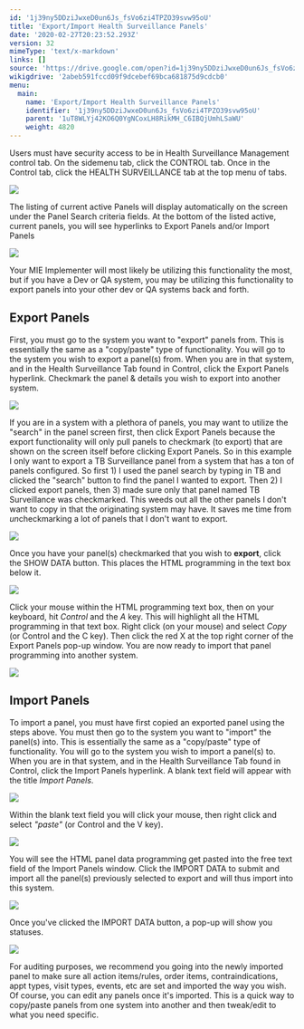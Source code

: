 ```yaml
---
id: '1j39ny5DDziJwxeD0un6Js_fsVo6zi4TPZO39svw95oU'
title: 'Export/Import Health Surveillance Panels'
date: '2020-02-27T20:23:52.293Z'
version: 32
mimeType: 'text/x-markdown'
links: []
source: 'https://drive.google.com/open?id=1j39ny5DDziJwxeD0un6Js_fsVo6zi4TPZO39svw95oU'
wikigdrive: '2abeb591fccd09f9dcebef69bca681875d9cdcb0'
menu:
  main:
    name: 'Export/Import Health Surveillance Panels'
    identifier: '1j39ny5DDziJwxeD0un6Js_fsVo6zi4TPZO39svw95oU'
    parent: '1uT8WLYj42KO6Q0YgNCoxLH8RikMH_C6IBQjUmhLSaWU'
    weight: 4820
---
```

Users must have security access to be in Health Surveillance Management control tab. On the sidemenu tab, click the CONTROL tab. Once in the Control tab, click the HEALTH SURVEILLANCE tab at the top menu of tabs.
  
![](../export-import-health-surveillance-panels.assets/1000020100000487000001CB7E6905846D7BDBCE.png)  

The listing of current active Panels will display automatically on the screen under the Panel Search criteria fields. At the bottom of the listed active, current panels, you will see hyperlinks to Export Panels and/or Import Panels
  
![](../export-import-health-surveillance-panels.assets/100002010000042D00000216ECC8001735CB43C9.png)  

Your MIE Implementer will most likely be utilizing this functionality the most, but if you have a Dev or QA system, you may be utilizing this functionality to export panels into your other dev or QA systems back and forth.
  
## Export Panels  
  
First, you must go to the system you want to "export" panels from. This is essentially the same as a "copy/paste" type of functionality. You will go to the system you wish to export a panel(s) from. When you are in that system, and in the Health Surveillance Tab found in Control, click the Export Panels hyperlink. Checkmark the panel & details you wish to export into another system.
  
![](../export-import-health-surveillance-panels.assets/100002010000019C0000021AA26D3AB3154D45F2.png)  

If you are in a system with a plethora of panels, you may want to utilize the "search" in the panel screen first, then click Export Panels because the export functionality will only pull panels to checkmark (to export) that are shown on the screen itself before clicking Export Panels. So in this example I only want to export a TB Surveillance panel from a system that has a ton of panels configured. So first 1) I used the panel search by typing in TB and clicked the "search" button to find the panel I wanted to export. Then 2) I clicked export panels, then 3) made sure only that panel named TB Surveillance was checkmarked. This weeds out all the other panels I don't want to copy in that the originating system may have. It saves me time from *un*checkmarking a lot of panels that I don't want to export.
  
![](../export-import-health-surveillance-panels.assets/100002010000042800000183B729414FD169A05C.png)  

Once you have your panel(s) checkmarked that you wish to **export**, click the SHOW DATA button. This places the HTML programming in the text box below it.
  
![](../export-import-health-surveillance-panels.assets/10000201000001840000011DBAA2249D552AB1FD.png)  

Click your mouse within the HTML programming text box, then on your keyboard, hit *Control* and the *A* key. This will highlight all the HTML programming in that text box. Right click (on your mouse) and select *Copy* (or Control and the C key). Then click the red X at the top right corner of the Export Panels pop-up window. You are now ready to import that panel programming into another system.
  
![](../export-import-health-surveillance-panels.assets/100002010000018700000130DA25C92CEB0586FF.png)  

  
## Import Panels  
  
To import a panel, you must have first copied an exported panel using the steps above. You must then go to the system you want to "import" the panel(s) into. This is essentially the same as a "copy/paste" type of functionality. You will go to the system you wish to import a panel(s) to. When you are in that system, and in the Health Surveillance Tab found in Control, click the Import Panels hyperlink. A blank text field will appear with the title *Import Panels*.
  
![](../export-import-health-surveillance-panels.assets/10000201000001E70000012F3A952EC97D8988AC.png)  

Within the blank text field you will click your mouse, then right click and select *"paste"* (or Control and the V key).
  
![](../export-import-health-surveillance-panels.assets/1000020100000186000001067E4DED0423BA2F50.png)  

You will see the HTML panel data programming get pasted into the free text field of the Import Panels window. Click the IMPORT DATA to submit and import all the panel(s) previously selected to export and will thus import into this system.
  
![](../export-import-health-surveillance-panels.assets/1000020100000186000001006C48D28CE5550408.png)  

Once you've clicked the IMPORT DATA button, a pop-up will show you statuses.
  
![](../export-import-health-surveillance-panels.assets/10000201000000E3000000D4DB14CBFEC14AADA9.png)  

For auditing purposes, we recommend you going into the newly imported panel to make sure all action items/rules, order items, contraindications, appt types, visit types, events, etc are set and imported the way you wish. Of course, you can edit any panels once it's imported. This is a quick way to copy/paste panels from one system into another and then tweak/edit to what you need specific.
